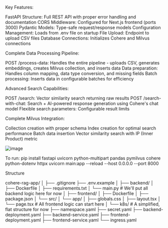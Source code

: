 Key Features:

FastAPI Structure: Full REST API with proper error handling and documentation
CORS Middleware: Configured for Next.js frontend (ports 3000)
Pydantic Models: Type-safe request/response models
Configuration Management: Loads from .env file on startup
File Upload: Endpoint to upload CSV files
Database Connections: Initializes Cohere and Milvus connections

Complete Data Processing Pipeline:

POST /process-data: Handles the entire pipeline - uploads CSV, generates embeddings, creates Milvus collection, and inserts data
Data preparation: Handles column mapping, data type conversion, and missing fields
Batch processing: Inserts data in configurable batches for efficiency

Advanced Search Capabilities:

POST /search: Vector similarity search returning raw results
POST /search-with-chat: Search + AI-powered response generation using Cohere's chat model
Flexible search parameters: Configurable result limits

Complete Milvus Integration:

Collection creation with proper schema
Index creation for optimal search performance
Batch data insertion
Vector similarity search with IP (Inner Product) metric

![image](https://github.com/user-attachments/assets/0e383d94-84d9-4e39-89b0-2a03209d1b1d)

To run:
pip install fastapi uvicorn python-multipart pandas pymilvus cohere python-dotenv httpx
uvicorn main:app --reload --host 0.0.0.0 --port 8000


Structure

cohere-rag-app/
│
├── .gitignore
├── .env.example
│
├── backend/
│   ├── Dockerfile
│   ├── requirements.txt
│   └── main.py              # We'll put all backend logic here for now
│
├── frontend/
│   ├── Dockerfile
│   ├── package.json
│   └── src/
│       └── app/
│           ├── globals.css
│           ├── layout.tsx
│           └── page.tsx     # All frontend logic can start here
│
└── k8s/                     # A simplified, flat structure for now
    ├── namespace.yaml
    ├── secret.yaml
    ├── backend-deployment.yaml
    ├── backend-service.yaml
    ├── frontend-deployment.yaml
    ├── frontend-service.yaml
    └── ingress.yaml
